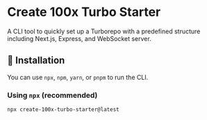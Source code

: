 # Create 100x Turbo Starter

A CLI tool to quickly set up a Turborepo with a predefined structure including Next.js, Express, and WebSocket server.

## 🚀 Installation

You can use `npx`, `npm`, `yarn`, or `pnpm` to run the CLI.

### Using `npx` (recommended)

```sh
npx create-100x-turbo-starter@latest

```
